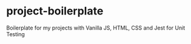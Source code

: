 # project-boilerplate
Boilerplate for my projects with Vanilla JS, HTML, CSS and Jest for Unit Testing
